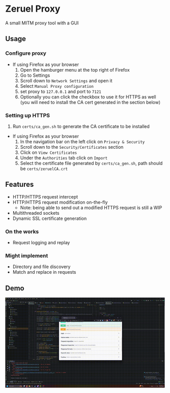 # Zeruel Proxy

A small MITM proxy tool with a GUI

## Usage
### Configure proxy
- If using Firefox as your browser
  1. Open the hamburger menu at the top right of Firefox
  2. Go to Settings
  3. Scroll down to `Network Settings` and open it
  4. Select `Manual Proxy configuration`
  5. set proxy to `127.0.0.1` and port to `7121`
  6. Optionally you can click the checkbox to use it for HTTPS as well (you will need to install the CA cert generated in the section below)

### Setting up HTTPS
1. Run `certs/ca_gen.sh` to generate the CA certificate to be installed
- If using Firefox as your browser
  1. In the navigation bar on the left click on `Privacy & Security`
  2. Scroll down to the `Security/Certificates` section
  3. Click on `View Certificates`
  4. Under the `Authorities` tab click on `Import`
  5. Select the certificate file generated by `certs/ca_gen.sh`, path should be `certs/zeruelCA.crt`
  

## Features

- HTTP/HTTPS request intercept
- HTTP/HTTPS request modification on-the-fly
  - Note: being able to send out a modified HTTPS request is still a WIP
- Multithreaded sockets
- Dynamic SSL certificate generation 

### On the works
- Request logging and replay

### Might implement
- Directory and file discovery
- Match and replace in requests

## Demo

![demo](./media/demo.gif)

